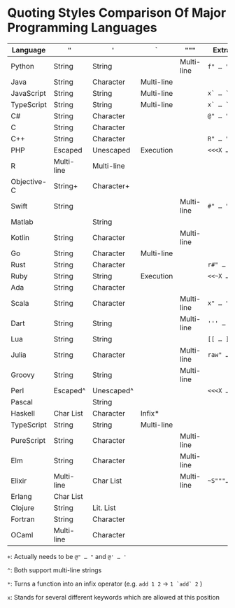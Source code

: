 # Quoting Styles Comparison Of Major Programming Languages


Language    |    `"`     |    `'`     |  `` ` ``   |    `"""`   | Extras
------------|------------|------------|------------|------------|---------------
Python      | String     | String     |            | Multi-line | `f" … "`, …
Java        | String     | Character  | Multi-line |            |
JavaScript  | String     | String     | Multi-line |            | ``x` … ` ``
TypeScript  | String     | String     | Multi-line |            | ``x` … ` ``
C#          | String     | Character  |            |            | `@" … "`
C           | String     | Character  |            |            |
C++         | String     | Character  |            |            | `R" … "`
PHP         | Escaped    | Unescaped  | Execution  |            | `<<<X … X`
R           | Multi-line | Multi-line |            |            |
Objective-C | String+    | Character+ |            |            |
Swift       | String     |            |            | Multi-line | `#" … "`
Matlab      |            | String     |            |            |
Kotlin      | String     | Character  |            | Multi-line |
Go          | String     | Character  | Multi-line |            |
Rust        | String     | Character  |            |            | `r#" … "`
Ruby        | String     | String     | Execution  |            | `<<~X … X`
Ada         | String     | Character  |            |            |
Scala       | String     | Character  |            | Multi-line | `x" … "`
Dart        | String     | String     |            | Multi-line | `''' … '''`
Lua         | String     | String     |            |            | `[[ … ]]`
Julia       | String     | Character  |            | Multi-line | `raw" … "`
Groovy      | String     | String     |            | Multi-line |
Perl        | Escaped^   | Unescaped^ |            |            | `<<<X … X`
Pascal      |            | String     |            |            |
Haskell     | Char List  | Character  |  Infix*    |            |
TypeScript  | String     | String     | Multi-line |            |
PureScript  | String     | Character  |            | Multi-line |
Elm         | String     | Character  |            | Multi-line |
Elixir      | Multi-line | Char List  |            | Multi-line | `~S"""…"""`
Erlang      | Char List  |            |            |            |
Clojure     | String     | Lit. List  |            |            |
Fortran     | String     | Character  |            |            |
OCaml       | Multi-line | Character  |            |            |


`+`: Actually needs to be `@" … "` and `@' … '`

`^`: Both support multi-line strings

`*`: Turns a function into an infix operator (e.g. `add 1 2` -> ``1 `add` 2`` )

`x`: Stands for several different keywords which are allowed at this position
